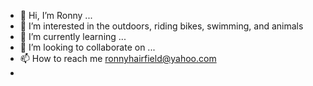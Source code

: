 - 👋 Hi, I’m Ronny ...
- 👀 I’m interested in the outdoors, riding bikes, swimming, and animals
- 🌱 I’m currently learning ...
- 💞️ I’m looking to collaborate on ...
- 📫 How to reach me ronnyhairfield@yahoo.com
- 

<!---
dogkisses98/dogkisses98 is a ✨ special ✨ repository because its `README.md` (this file) appears on your GitHub profile.
You can click the Preview link to take a look at your changes.
--->
